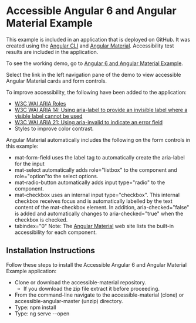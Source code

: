# Accessible Angular 6 and Angular Material Example
This example is included in an application that is deployed on GitHub. It was created using the [Angular CLI](https://cli.angular.io/) and [Angular Material](https://material.angular.io/). Accessibility test results are included in the application.


To see the working demo, go to [Angular 6 and Angular Material Example](https://snidersd2.github.io/).

Select the link in the left navigation pane of the demo to view accessible Angular Material cards and form controls.

To improve accessibility, the following have been added to the application:
- [W3C WAI ARIA Roles](https://www.w3.org/WAI/PF/aria/roles)
- [W3C WAI ARIA 14: Using aria-label to provide an invisible label where a visible label cannot be used](https://www.w3.org/TR/WCAG20-TECHS/ARIA14.html)
- [W3C WAI ARIA 21: Using aria-invalid to indicate an error field](https://www.w3.org/TR/WCAG20-TECHS/ARIA21.html)
- Styles to improve color contrast.

Angular Material automatically includes the following on the form controls in this example:

- mat-form-field uses the label tag to automatically create the aria-label for the input
- mat-select automatically adds role="listbox" to the component and role="option"to the select options.
- mat-radio-button automatically adds input type="radio" to the component.
- mat-checkbox uses an internal input type="checkbox". This internal checkbox receives focus and is automatically labelled by the text content of the mat-checkbox element. In addition, aria-checked="false" is added and automatically changes to aria-checked="true" when the checkbox is checked.
- tabindex="0"
Note: The [Angular Material](https://material.angular.io/) web site lists the built-in accessibility for each component.

## Installation Instructions
Follow these steps to install the Accessible Angular 6 and Angular Material Example application:
- Clone or download the accessible-material repository. 
    - If you download the zip file extract it before proceeding. 
- From the command-line navigate to the accessible-material (clone) or accessible-angular-master (unzip) directory.
- Type: npm install
- Type: ng serve --open
